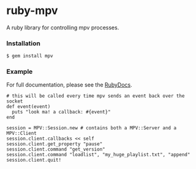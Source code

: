 ruby-mpv
========

A ruby library for controlling mpv processes.

### Installation

```bash
$ gem install mpv
```

### Example

For full documentation, please see the [RubyDocs]().

```irb
# this will be called every time mpv sends an event back over the socket
def event(event)
  puts "look ma! a callback: #{event}"
end

session = MPV::Session.new # contains both a MPV::Server and a MPV::Client
session.client.callbacks << self
session.client.get_property "pause"
session.client.command "get_version"
session.client.command "loadlist", "my_huge_playlist.txt", "append"
session.client.quit!
```
